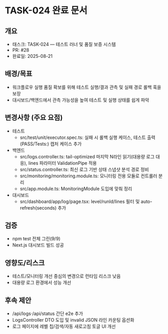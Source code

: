 # TASK-024 완료 문서

## 개요
- 태스크: TASK-024 — 테스트 러너 및 품질 보증 시스템
- PR: #28
- 완료일: 2025-08-21

## 배경/목표
- 워크플로우 실행 품질 확보를 위해 테스트 실행/결과 관측 및 실패 경로 롤백 훅을 보장
- 대시보드/백엔드에서 관측 가능성을 높여 테스트 및 실행 상태를 쉽게 파악

## 변경사항 (주요 요점)
- 테스트
  - src/test/unit/executor.spec.ts: 실패 시 롤백 실행 케이스, 테스트 출력(PASS/Tests:) 캡처 케이스 추가
- 백엔드
  - src/logs.controller.ts: tail-optimized 마지막 N라인 읽기(대용량 로그 대응), lines 파라미터 ValidationPipe 적용
  - src/status.controller.ts: 최신 로그 기반 상태 스냅샷 분석 경로 정비
  - src/monitoring/monitoring.module.ts: 모니터링 전용 모듈로 컨트롤러 분리
  - src/app.module.ts: MonitoringModule 도입에 맞춰 정리
- 대시보드
  - src/dashboard/app/log/page.tsx: level/runId/lines 필터 및 auto-refresh(seconds) 추가

## 검증
- npm test 전체 그린(9/9)
- Next.js 대시보드 빌드 성공

## 영향도/리스크
- 테스트/모니터링 개선 중심의 변경으로 런타임 리스크 낮음
- 대용량 로그 환경에서 성능 개선

## 후속 제안
- /api/logs·/api/status 간단 e2e 추가
- LogsController DTO 도입 및 invalid JSON 라인 카운팅 옵션화
- 로그 페이지에 레벨 칩/검색/자동 새로고침 토글 UI 개선



